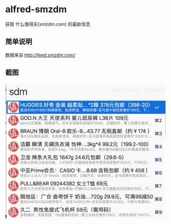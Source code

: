 # alfred-smzdm
获取 什么值得买(smzdm.com) 的最新信息

## 简单说明
数据来自 http://feed.smzdm.com/

## 截图
![](demo.png)


